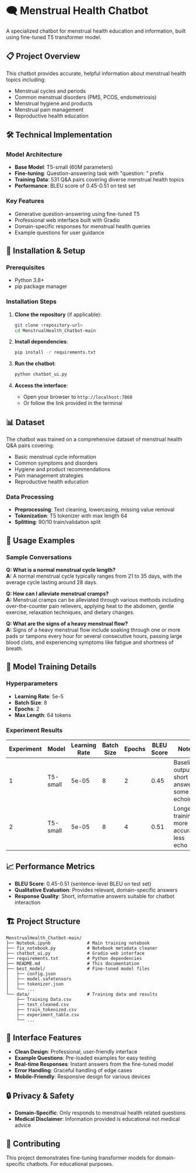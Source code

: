 # 🗨️ Menstrual Health Chatbot

A specialized chatbot for menstrual health education and information, built using fine-tuned T5 transformer model.

## 📋 Project Overview

This chatbot provides accurate, helpful information about menstrual health topics including:
- Menstrual cycles and periods
- Common menstrual disorders (PMS, PCOS, endometriosis)
- Menstrual hygiene and products
- Menstrual pain management
- Reproductive health education

## 🛠️ Technical Implementation

### Model Architecture
- **Base Model**: T5-small (60M parameters)
- **Fine-tuning**: Question-answering task with "question: " prefix
- **Training Data**: 531 Q&A pairs covering diverse menstrual health topics
- **Performance**: BLEU score of 0.45-0.51 on test set

### Key Features
- Generative question-answering using fine-tuned T5
- Professional web interface built with Gradio
- Domain-specific responses for menstrual health queries
- Example questions for user guidance

## 🚀 Installation & Setup

### Prerequisites
- Python 3.8+
- pip package manager

### Installation Steps

1. **Clone the repository** (if applicable):
   ```bash
   git clone <repository-url>
   cd MenstrualHealth_Chatbot-main
   ```

2. **Install dependencies**:
   ```bash
   pip install -r requirements.txt
   ```

3. **Run the chatbot**:
   ```bash
   python chatbot_ui.py
   ```

4. **Access the interface**:
   - Open your browser to `http://localhost:7860`
   - Or follow the link provided in the terminal

## 📊 Dataset

The chatbot was trained on a comprehensive dataset of menstrual health Q&A pairs covering:
- Basic menstrual cycle information
- Common symptoms and disorders
- Hygiene and product recommendations
- Pain management strategies
- Reproductive health education

### Data Processing
- **Preprocessing**: Text cleaning, lowercasing, missing value removal
- **Tokenization**: T5 tokenizer with max length 64
- **Splitting**: 90/10 train/validation split

## 🎯 Usage Examples

### Sample Conversations

**Q: What is a normal menstrual cycle length?**  
**A:** A normal menstrual cycle typically ranges from 21 to 35 days, with the average cycle lasting around 28 days.

**Q: How can I alleviate menstrual cramps?**  
**A:** Menstrual cramps can be alleviated through various methods including over-the-counter pain relievers, applying heat to the abdomen, gentle exercise, relaxation techniques, and dietary changes.

**Q: What are the signs of a heavy menstrual flow?**  
**A:** Signs of a heavy menstrual flow include soaking through one or more pads or tampons every hour for several consecutive hours, passing large blood clots, and experiencing symptoms like fatigue and shortness of breath.

## 🔧 Model Training Details

### Hyperparameters
- **Learning Rate**: 5e-5
- **Batch Size**: 8
- **Epochs**: 2
- **Max Length**: 64 tokens

### Experiment Results

| Experiment | Model | Learning Rate | Batch Size | Epochs | BLEU Score | Notes |
|------------|-------|---------------|------------|--------|------------|-------|
| 1 | T5-small | 5e-05 | 8 | 2 | 0.45 | Baseline; outputs short answers, some echoing |
| 2 | T5-small | 5e-05 | 8 | 4 | 0.51 | Longer training, more accurate, less echo |

## 📈 Performance Metrics

- **BLEU Score**: 0.45-0.51 (sentence-level BLEU on test set)
- **Qualitative Evaluation**: Provides relevant, domain-specific answers
- **Response Quality**: Short, informative answers suitable for chatbot interaction

## 🏗️ Project Structure

```
MenstrualHealth_Chatbot-main/
├── Notebok.ipynb              # Main training notebook
├── fix_notebook.py            # Notebook metadata cleaner
├── chatbot_ui.py              # Gradio web interface
├── requirements.txt           # Python dependencies
├── README.md                  # This documentation
├── best_model/                # Fine-tuned model files
│   ├── config.json
│   ├── model.safetensors
│   ├── tokenizer.json
│   └── ...
└── data/                      # Training data and results
    ├── Training Data.csv
    ├── test_cleaned.csv
    ├── train_tokenized.csv
    ├── experiment_table.csv
    └── ...
```

## 🎨 Interface Features

- **Clean Design**: Professional, user-friendly interface
- **Example Questions**: Pre-loaded examples for easy testing
- **Real-time Responses**: Instant answers from the fine-tuned model
- **Error Handling**: Graceful handling of edge cases
- **Mobile-Friendly**: Responsive design for various devices

## 🔒 Privacy & Safety

- **Domain-Specific**: Only responds to menstrual health related questions
- **Medical Disclaimer**: Information provided is educational not medical advice

## 🤝 Contributing

This project demonstrates fine-tuning transformer models for domain-specific chatbots. For educational purposes.

